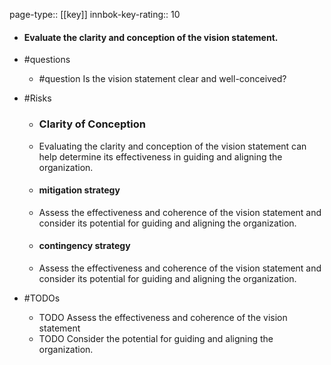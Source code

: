 page-type:: [[key]]
innbok-key-rating:: 10
- #### Evaluate the clarity and conception of the vision statement.
- #questions
  - #question Is the vision statement clear and well-conceived?
- #Risks

  - ### Clarity of Conception
  - Evaluating the clarity and conception of the vision statement can help determine its effectiveness in guiding and aligning the organization.
  - #### mitigation strategy
  - Assess the effectiveness and coherence of the vision statement and consider its potential for guiding and aligning the organization.
  - #### contingency strategy
  - Assess the effectiveness and coherence of the vision statement and consider its potential for guiding and aligning the organization.
- #TODOs
  - TODO Assess the effectiveness and coherence of the vision statement
  - TODO  Consider the potential for guiding and aligning the organization.



